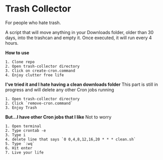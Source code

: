 
# Trash Collector

For people who hate trash.

A script that will move anything in your Downloads folder, older than 30 days, into the trashcan and empty it. Once executed, it will run every 4 hours.

**How to use**
```
1. Clone repo
2. Open trash-collector directory
3. Click on create-cron.command
4. Enjoy clutter free life
```



**I've tried it and I hate having a clean downloads folder**
This part is still in progress and will delete any other Cron jobs running
```
1. Open trash-collector directory
2. Click `remove-cron.command`
3. Enjoy Trash
```

**But...I have other Cron jobs that I like**
Not to worry
```
1. Open terminal
2. Type crontab -e
3. Type i
4. delete line that says `0 0,4,8,12,16,20 * * * clean.sh`
5. Type `:wq`
6. Hit enter
7. Live your life
